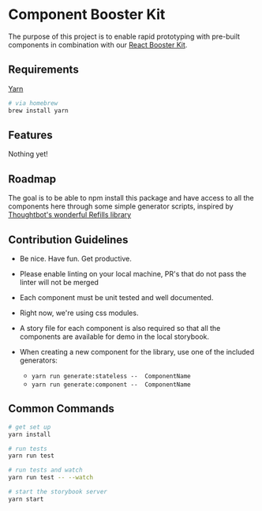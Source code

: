 # Component Booster Kit

The purpose of this project is to enable rapid prototyping with pre-built
components in combination with our [React Booster
Kit](https://github.com/spartansystems/booster-kit-react).

## Requirements

[Yarn](https://github.com/yarnpkg/yarn)

```bash
# via homebrew
brew install yarn
```

## Features

Nothing yet!

## Roadmap

The goal is to be able to npm install this package and have access to all the
components here through some simple generator scripts, inspired by [Thoughtbot's
wonderful Refills library](https://github.com/thoughtbot/refills)

## Contribution Guidelines

* Be nice. Have fun. Get productive.

* Please enable linting on your local machine, PR's that do not pass the linter
  will not be merged

* Each component must be unit tested and well documented.

* Right now, we're using css modules.

* A story file for each component is also required so that all the components
  are available for demo in the local storybook.

* When creating a new component for the library, use one of the included
  generators:
  - `yarn run generate:stateless --  ComponentName`
  - `yarn run generate:component --  ComponentName`

## Common Commands

```bash
# get set up
yarn install

# run tests
yarn run test

# run tests and watch
yarn run test -- --watch

# start the storybook server
yarn start
```
